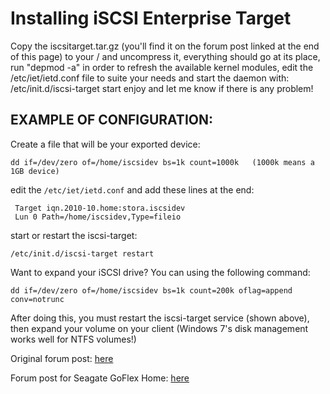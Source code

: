 # Installing iSCSI Enterprise Target

Copy the iscsitarget.tar.gz (you'll find it on the forum post linked at the end of this page) to your / and uncompress it, everything should go at its place, run "depmod -a" in order to refresh the available kernel modules, edit the /etc/iet/ietd.conf file to suite your needs and start the daemon with: /etc/init.d/iscsi-target start enjoy and let me know if there is any problem!

## EXAMPLE OF CONFIGURATION:

Create a file that will be your exported device:
```
dd if=/dev/zero of=/home/iscsidev bs=1k count=1000k   (1000k means a 1GB device)
```
edit the `/etc/iet/ietd.conf` and add these lines at the end:
```
 Target iqn.2010-10.home:stora.iscsidev
 Lun 0 Path=/home/iscsidev,Type=fileio
```

start or restart the iscsi-target:
```
/etc/init.d/iscsi-target restart
```

Want to expand your iSCSI drive? You can using the following command:
```
dd if=/dev/zero of=/home/iscsidev bs=1k count=200k oflag=append conv=notrunc
```

After doing this, you must restart the iscsi-target service (shown above), then expand your volume on your client (Windows 7's disk management works well for NTFS volumes!)

Original forum post: [here](http://www.hardwarehackersunite.com/phpBB3/viewtopic.php?f=1&t=287&start=0)

Forum post for Seagate GoFlex Home: [here](http://www.openstora.com/phpBB3/viewtopic.php?f=16&t=406)